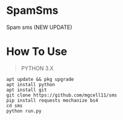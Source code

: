 # SpamSms
Spam sms (NEW UPDATE)

# How To Use
> PYTHON 3.X
```
apt update && pkg upgrade
apt install python
apt install git
git clone https://github.com/mgcell11/sms
pip install requests mechanize bs4
cd sms
python run.py
```
